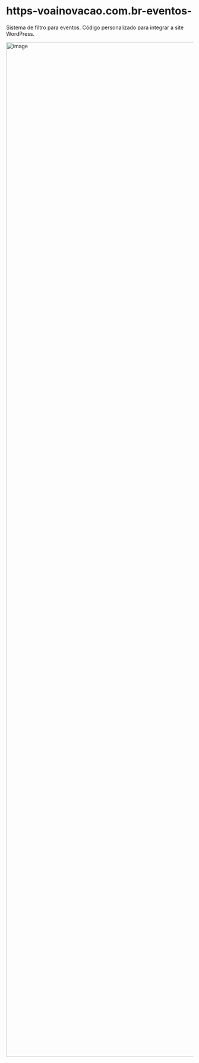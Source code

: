 # https-voainovacao.com.br-eventos-
Sistema de filtro para eventos. Código personalizado para integrar a site WordPress.

<img width="1234" height="2724" alt="image" src="https://github.com/user-attachments/assets/c9cc8ad8-4435-41cd-a3ca-17280996b89b" />
